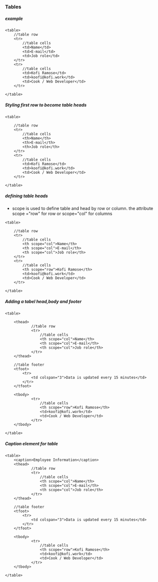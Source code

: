 ### Tables

##### example

```
<table>
	//table row
	<tr>
		//table cells
		<td>Name</td>
		<td>E-mail</td>
		<td>Job role</td>
	</tr>
	<tr>
		//table cells
		<td>Kofi Ramose</td>
		<td>koofi@kofi.work</td>
		<td>Cook / Web Developer</td>
	</tr>

</table>
```

##### Styling first row to become table heads 


```
<table>

	//table row
	<tr>
		//table cells
		<th>Name</th>
		<th>E-mail</th>
		<th>Job role</th>
	</tr>
	<tr>
		//table cells
		<td>Kofi Ramose</td>
		<td>koofi@kofi.work</td>
		<td>Cook / Web Developer</td>
	</tr>

</table>
```

##### defining table heads

- scope is used to define table and head by row or column. the attribute scope ="row" for row or scope="col" for columns

```
<table>

	//table row
	<tr>
		//table cells
		<th scope="col">Name</th>
		<th scope="col">E-mail</th>
		<th scope="col">Job role</th>
	</tr>
	<tr>
		//table cells
		<th scope="row">Kofi Ramose</th>
		<td>koofi@kofi.work</td>
		<td>Cook / Web Developer</td>
	</tr>

</table>
```

##### Adding a tabel head,body and footer


```
<table>

	<thead>
			//table row
			<tr>
				//table cells
				<th scope="col">Name</th>
				<th scope="col">E-mail</th>
				<th scope="col">Job role</th>
			</tr>
	</thead>

	//table footer
	<tfoot>
		<tr>
			<td colspan="3">Data is updated every 15 minutes</td>
		</tr>
	</tfoot>

	<tbody>
			<tr>
				//table cells
				<th scope="row">Kofi Ramose</th>
				<td>koofi@kofi.work</td>
				<td>Cook / Web Developer</td>
			</tr>
	</tbody>

</table>
```

##### Caption element for table 


```
<table>
	<caption>Employee Information</caption>
	<thead>
			//table row
			<tr>
				//table cells
				<th scope="col">Name</th>
				<th scope="col">E-mail</th>
				<th scope="col">Job role</th>
			</tr>
	</thead>

	//table footer
	<tfoot>
		<tr>
			<td colspan="3">Data is updated every 15 minutes</td>
		</tr>
	</tfoot>

	<tbody>
			<tr>
				//table cells
				<th scope="row">Kofi Ramose</th>
				<td>koofi@kofi.work</td>
				<td>Cook / Web Developer</td>
			</tr>
	</tbody>

</table>
```

